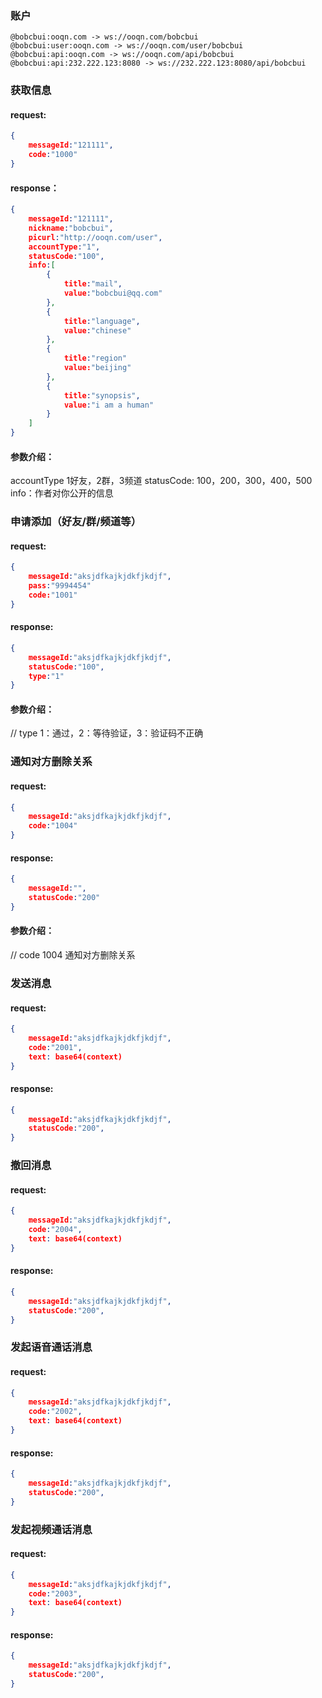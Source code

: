 ### 账户
```
@bobcbui:ooqn.com -> ws://ooqn.com/bobcbui
@bobcbui:user:ooqn.com -> ws://ooqn.com/user/bobcbui
@bobcbui:api:ooqn.com -> ws://ooqn.com/api/bobcbui
@bobcbui:api:232.222.123:8080 -> ws://232.222.123:8080/api/bobcbui
```

### 获取信息
#### request:
```json
{
    messageId:"121111",
    code:"1000"
}
```
#### response：
```json
{
    messageId:"121111",
    nickname:"bobcbui",
    picurl:"http://ooqn.com/user",
    accountType:"1",
    statusCode:"100",
    info:[
        {
            title:"mail",
            value:"bobcbui@qq.com"
        },
        {
            title:"language",
            value:"chinese"
        },
        {
            title:"region"
            value:"beijing"
        },
        {
            title:"synopsis",
            value:"i am a human"
        }
    ]
}
```
#### 参数介绍：
accountType 1好友，2群，3频道
statusCode: 100，200，300，400，500
info：作者对你公开的信息


### 申请添加（好友/群/频道等）
#### request:
```json
{
    messageId:"aksjdfkajkjdkfjkdjf",
    pass:"9994454"
    code:"1001"
}
```
#### response:
```json
{
    messageId:"aksjdfkajkjdkfjkdjf",
    statusCode:"100",
    type:"1"
}
```
#### 参数介绍：
// type 1：通过，2：等待验证，3：验证码不正确

### 通知对方删除关系
#### request:
```json
{
    messageId:"aksjdfkajkjdkfjkdjf",
    code:"1004"
}
```
#### response:
```json
{
    messageId:"",
    statusCode:"200"
}
```
#### 参数介绍：
// code 1004 通知对方删除关系

### 发送消息
#### request:
```json
{
    messageId:"aksjdfkajkjdkfjkdjf",
    code:"2001",
    text: base64(context)
}
```
#### response:
```json
{
    messageId:"aksjdfkajkjdkfjkdjf",
    statusCode:"200",
}
```
### 撤回消息
#### request:
```json
{
    messageId:"aksjdfkajkjdkfjkdjf",
    code:"2004",
    text: base64(context)
}
```
#### response:
```json
{
    messageId:"aksjdfkajkjdkfjkdjf",
    statusCode:"200",
}
```

### 发起语音通话消息
#### request:
```json
{
    messageId:"aksjdfkajkjdkfjkdjf",
    code:"2002",
    text: base64(context)
}
```
#### response:
```json
{
    messageId:"aksjdfkajkjdkfjkdjf",
    statusCode:"200",
}
```
### 发起视频通话消息
#### request:
```json
{
    messageId:"aksjdfkajkjdkfjkdjf",
    code:"2003",
    text: base64(context)
}
```
#### response:
```json
{
    messageId:"aksjdfkajkjdkfjkdjf",
    statusCode:"200",
}
```
